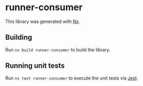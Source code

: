 # runner-consumer

This library was generated with [Nx](https://nx.dev).

## Building

Run `nx build runner-consumer` to build the library.

## Running unit tests

Run `nx test runner-consumer` to execute the unit tests via [Jest](https://jestjs.io).
